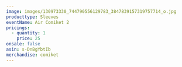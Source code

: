 ```yaml
---
image: images/130973330_744790556129783_3847839157319757714_o.jpg
producttype: Sleeves
eventName: Air Comiket 2
pricings:
  - quantity: 1
    price: 25
onsale: false
asin: s-DnBgYbtIb
merchandise: comiket
---
```

